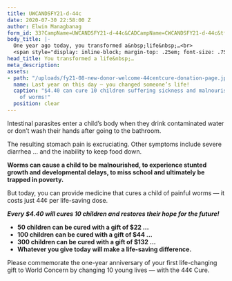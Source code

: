 ```yaml
---
title: UWCANDSFY21-d-44c
date: 2020-07-30 22:58:00 Z
author: Elwin Managbanag
form_id: 33?CampName=UWCANDSFY21-d-44c&CADCampName=CWCANDSFY21-d-44c&tfa_1202=Cure
body_title: |-
  One year ago today, you transformed a&nbsp;life&nbsp;…<br>
  <span style="display: inline-block; margin-top: .25em; font-size: .75em; font-weight: normal; line-height: 1.25;">Today, you can transform 100 children’s lives!&nbsp;… with the 44-Cent Cure</span><br>
head_title: You transformed a life&nbsp;…
meta_description: 
assets:
- path: "/uploads/fy21-08-new-donor-welcome-44centcure-donation-page.jpg"
  name: Last year on this day — you changed someone’s life!
  caption: "$4.40 can cure 10 children suffering sickness and malnourishment because
    of worms!"
  position: clear
---
```


Intestinal parasites enter a child’s body when they drink contaminated water or don’t wash their hands after going to the bathroom. 

The resulting stomach pain is excruciating. Other symptoms include severe diarrhea&nbsp;... and the inability to keep food down.  

**Worms can cause a child to be malnourished, to experience stunted growth and developmental delays, to miss school and ultimately be trapped in poverty.**

But today, you can provide medicine that cures a child of painful worms&nbsp;— it costs just 44¢ per life-saving dose.   

***Every $4.40 will cures 10 children and restores their hope for the future!***

* **50 children can be cured with a gift of $22 ...**
* **100 children can be cured with a gift of $44 ...**
* **300 children can be cured with a gift of $132 ...**
* **Whatever you give today will make a life-saving difference.**

Please commemorate the one-year anniversary of your first life-changing gift to World Concern by changing 10 young lives&nbsp;— with the 44¢ Cure.
<br><br>
